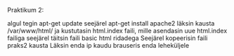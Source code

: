 Praktikum 2:

algul tegin apt-get update
seejärel apt-get install apache2
läksin kausta /var/www/html/ ja kustutasin html.index faili,
mille asendasin uue html.index failiga
seejärel täitsin faili basic html ridadega
Seejärel kopeerisin faili praks2 kausta
Läksin enda ip kaudu brauseris enda leheküljele



